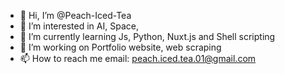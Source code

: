 - 👋 Hi, I’m @Peach-Iced-Tea
- 👀 I’m interested in AI, Space, 
- 🌱 I’m currently learning Js, Python, Nuxt.js and Shell scripting
- 💞️ I’m working on Portfolio website, web scraping
- 📫 How to reach me email: peach.iced.tea.01@gmail.com

<!---
Peach-Iced-Tea/Peach-Iced-Tea is a ✨ special ✨ repository because its `README.md` (this file) appears on your GitHub profile.
You can click the Preview link to take a look at your changes.
--->
